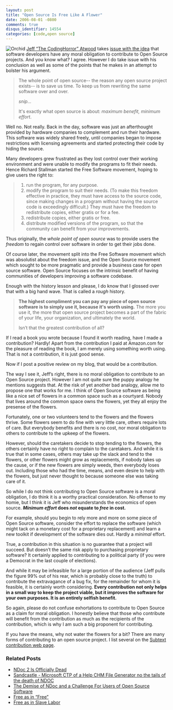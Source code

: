 ```yaml
---
layout: post
title: "Open Source Is Free Like A Flower"
date: 2006-08-01 -0800
comments: true
disqus_identifier: 14554
categories: [code,open source]
---
```

![Orchid](http://haacked.com/images/orchid.jpg) [Jeff “The CodingHorror”
Atwood](http://www.codinghorror.com/blog/ "Coding Horror") takes [issue
with the
idea](http://www.codinghorror.com/blog/archives/000649.html "Open Source: Free as in *Free*")
that software developers have any moral obligation to contribute to Open
Source projects. And you know what? I agree. However I do take issue
with his conclusion as well as some of the points that he makes in an
attempt to bolster his argument.

> The whole point of open source-- the reason any open source project
> exists-- is to save us time. To keep us from rewriting the same
> software over and over.
>
> *snip...*
>
> It's exactly what open source is about: *maximum benefit, minimum
> effort*.

Well no. Not really. Back in the day, software was just an afterthought
provided by hardware companies to complement and run their hardware.
This software was widely shared freely, until companies began to impose
restrictions with licensing agreements and started protecting their code
by hiding the source.

Many developers grew frustrated as they lost control over their working
environment and were unable to modify the programs to fit their needs.
Hence Richard Stallman started the Free Software movement, hoping to
give users the right to:

> 1.  run the program, for any purpose.
> 2.  modify the program to suit their needs. (To make this freedom
>     effective in practice, they must have access to the source code,
>     since making changes in a program without having the source code
>     is exceedingly difficult.) They must have the freedom to
>     redistribute copies, either gratis or for a fee.
> 3.  redistribute copies, either gratis or free.
> 4.  distribute modified versions of the program, so that the community
>     can benefit from your improvements.

Thus originally, the *whole point of open source* was to provide users
the *freedom* to regain control over software in order to get their jobs
done.

Of course later, the movement split into the Free Software movement
which was absolutist about the freedom issue, and the Open Source
movement which sought to be more pragmatic and provide a business case
for open source software. Open Source focuses on the intrinsic benefit
of having communities of developers improving a software codebase.

Enough with the history lesson and please, I do know that I glossed over
that with a big hand wave. That is called a *rough* history.

> **The highest compliment you can pay any piece of open source software
> is to simply use it, because it's worth using.** The more you use it,
> the more that open source project becomes a part of the fabric of your
> life, your organization, and ultimately the world.
>
> Isn’t that the greatest contribution of all?

If I read a book you wrote because I found it worth reading, have I made
a contribution? Hardly! Apart from the contribution I paid at Amazon.com
for the pleasure of reading the book, I am merely using something worth
using. That is not a contribution, it is just good sense.

Now if I post a positive review on my blog, that would be a
contribution.

The way I see it, Jeff’s right, there is no moral obligation to
contribute to an Open Source project. However I am not quite sure the
puppy analogy he mentions suggests that. At the risk of yet another bad
analogy, allow me to propose one that works for me. I think of Open
Source software as being like a nice set of flowers in a common space
such as a courtyard. Nobody that lives around the common space owns the
flowers, yet they all enjoy the presense of the flowers.

Fortunately, one or two volunteers tend to the flowers and the flowers
thrive. Some flowers seem to do fine with very little care, others
require lots of care. But everybody benefits and there is no cost, nor
moral obligation to others to contribute to the upkeep of the flowers.

However, should the caretakers decide to stop tending to the flowers,
the others certainly have no right to complain to the caretakers. And
while it is true that in some cases, others may take up the slack and
tend to the flowers, or other flowers might grow as replacements, if
nobody takes up the cause, or if the new flowers are simply weeds, then
everybody loses out. Including those who had the time, means, and even
desire to help with the flowers, but just never thought to because
someone else was taking care of it.

So while I do not think contributing to Open Source software is a moral
obligation, I do think it is a worthy practical consideration. No
offense to my homie, but I think it is Jeff who misunderstands the
economics of open source. ***Minimum effort* does *not* equate to *free*
in cost.**

For example, should you begin to rely more and more on some piece of
Open Source software, consider the effort to replace the software (which
might tack on a monetary cost for a proprietary replacement) and learn a
new toolkit if development of the software dies out. Hardly a *minimal*
effort.

True, a contribution in this situation is no guarantee that a project
will succeed. But doesn’t the same risk apply to purchasing proprietary
software? It certainly applied to contributing to a political party (if
you were a Democrat in the last couple of elections).

And while it may be infeasible for a large portion of the audience (Jeff
pulls the figure 99% out of his rear, which is probably close to the
truth) to contribute the extravagance of a bug fix, for the remainder
for whom it is feasible, it is certainly worth considering. **Every
contribution not only helps in a small way to keep the project viable,
but it improves the software for your own purposes. It is an entirely
selfish benefit.**

So again, please do not confuse exhortations to contribute to Open
Source as a claim for moral obligation. I honestly believe that those
who contribute will benefit from the contribution as much as the
recipients of the contribution, which is why I am such a big proponent
for contributing.

If you have the means, why not water the flowers for a bit? There are
many forms of contributing to an open source project. I list several on
the [Subtext contribution web
page](http://subtextproject.com/Home/About/Contribute/tabid/153/Default.aspx "Contribute!").

### Related Posts

-   [NDoc 2 Is Officially
    Dead](http://www.charliedigital.com/PermaLink,guid,95b2ab68-ba92-413a-b758-2783cde5df9c.aspx "Charlie Digital")
-   [Sandcastle - Microsoft CTP of a Help CHM File Generator no the
    tails of the death of
    NDOC](http://www.hanselman.com/blog/SandcastleMicrosoftCTPOfAHelpCHMFileGeneratorOnTheTailsOfTheDeathOfNDoc.aspx "MS Sandcastle and the death of NDoc")
-   [The Demise of NDoc and a Challenge For Users of Open Source
    Software](http://haacked.com/archive/2006/07/26/TheDemiseOfNDocAndAChallengeForUsersOfOpenSourceSoftware.aspx "Challenge for users")
-   [Free as in
    “Free”](http://www.codinghorror.com/blog/archives/000649.html "Free")
-   [Free as in Slave
    Labor](http://www.scottcreynolds.com/PermaLink,guid,b729f9b8-51f3-4752-8b9e-7675dfc0aad1.aspx "Free as in Slave Labor")


